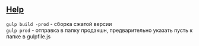 [Help](https://github.com/Poliakh/myhelp/blob/master/help.md)  
---
`gulp build -prod` - сборка сжатой версии   
`gulp prod` -  отправка в папку продакшн, предварительно указать пусть к папке в   gulpfile.js  
